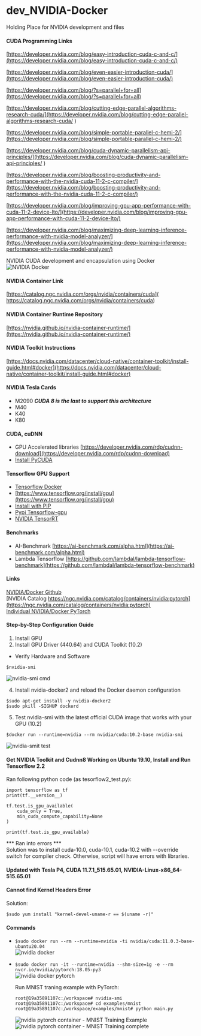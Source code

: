 # dev_NVIDIA-Docker
Holding Place for NVIDIA development and files

#### CUDA Programming Links
[https://developer.nvidia.com/blog/easy-introduction-cuda-c-and-c/](https://developer.nvidia.com/blog/easy-introduction-cuda-c-and-c/) <br/>

[https://developer.nvidia.com/blog/even-easier-introduction-cuda/](https://developer.nvidia.com/blog/even-easier-introduction-cuda/) <br/>

[https://developer.nvidia.com/blog/?s=parallel+for+all](https://developer.nvidia.com/blog/?s=parallel+for+all) <br/>

[https://developer.nvidia.com/blog/cutting-edge-parallel-algorithms-research-cuda/](https://developer.nvidia.com/blog/cutting-edge-parallel-algorithms-research-cuda/
) <br/>

[https://developer.nvidia.com/blog/simple-portable-parallel-c-hemi-2/](https://developer.nvidia.com/blog/simple-portable-parallel-c-hemi-2/) <br/>

[https://developer.nvidia.com/blog/cuda-dynamic-parallelism-api-principles/](https://developer.nvidia.com/blog/cuda-dynamic-parallelism-api-principles/
) <br/>

[https://developer.nvidia.com/blog/boosting-productivity-and-performance-with-the-nvidia-cuda-11-2-c-compiler/](https://developer.nvidia.com/blog/boosting-productivity-and-performance-with-the-nvidia-cuda-11-2-c-compiler/) <br/>

[https://developer.nvidia.com/blog/improving-gpu-app-performance-with-cuda-11-2-device-lto/](https://developer.nvidia.com/blog/improving-gpu-app-performance-with-cuda-11-2-device-lto/) <br/>

[https://developer.nvidia.com/blog/maximizing-deep-learning-inference-performance-with-nvidia-model-analyzer/](https://developer.nvidia.com/blog/maximizing-deep-learning-inference-performance-with-nvidia-model-analyzer/) <br/>

NVIDIA CUDA development and encapsulation using Docker<br/>
![NVIDIA Docker](https://github.com/lel99999/dev_NVIDIA-Docker/blob/master/nvidia-docker.png)

#### NVIDIA Container Link
[https://catalog.ngc.nvidia.com/orgs/nvidia/containers/cuda](
https://catalog.ngc.nvidia.com/orgs/nvidia/containers/cuda) <br/>

#### NVIDIA Container Runtime Repository
[https://nvidia.github.io/nvidia-container-runtime/](https://nvidia.github.io/nvidia-container-runtime/) <br/>

#### NVIDIA Toolkit Instructions
[https://docs.nvidia.com/datacenter/cloud-native/container-toolkit/install-guide.html#docker](https://docs.nvidia.com/datacenter/cloud-native/container-toolkit/install-guide.html#docker) <br/>

#### NVIDIA Tesla Cards
- M2090 ***CUDA 8 is the last to support this architecture***
- M40
- K40
- K80

#### CUDA, cuDNN
- GPU Accelerated libraries [https://developer.nvidia.com/rdp/cudnn-download](https://developer.nvidia.com/rdp/cudnn-download) <br/>
- [Install PyCUDA](https://docs.nvidia.com/deeplearning/tensorrt/install-guide/index.html#installing-pycuda)

#### Tensorflow GPU Support
- [Tensorflow Docker](https://www.tensorflow.org/install/docker)
- [https://www.tensorflow.org/install/gpu](https://www.tensorflow.org/install/gpu)
- [Install with PIP](https://www.tensorflow.org/install/pip)
- [Pypi Tensorflow-gpu](https://pypi.org/project/tensorflow-gpu/)
- [NVIDIA TensorRT](https://docs.nvidia.com/deeplearning/tensorrt/install-guide/index.html)

#### Benchmarks
- AI-Benchmark [https://ai-benchmark.com/alpha.html](https://ai-benchmark.com/alpha.html) <br/>
- Lambda Tensorflow [https://github.com/lambdal/lambda-tensorflow-benchmark](https://github.com/lambdal/lambda-tensorflow-benchmark)

#### Links
[NVIDIA/Docker Github](https://github.com/NVIDIA/nvidia-docker) <br/>
[NVIDIA Catalog https://ngc.nvidia.com/catalog/containers/nvidia:pytorch](https://ngc.nvidia.com/catalog/containers/nvidia:pytorch) <br/>
[Individual NVIDIA/Docker PyTorch](https://github.com/anibali/docker-pytorch) <br/>


#### Step-by-Step Configuration Guide
1) Install GPU
2) Install GPU Driver (440.64) and CUDA Toolkit (10.2)
- Verify Hardware and Software
```
$nvidia-smi
```
![nvidia-smi cmd](https://github.com/lel99999/dev_NVIDIA-Docker/blob/master/nvidia-smi-02.png) <br/>

4) Install nvidia-docker2 and reload the Docker daemon configuration
```
$sudo apt-get install -y nvidia-docker2
$sudo pkill -SIGHUP dockerd
```
5) Test nvidia-smi with the latest official CUDA image that works with your GPU (10.2)
```
$docker run --runtime=nvidia --rm nvidia/cuda:10.2-base nvidia-smi
```
![nvidia-smit test](https://github.com/lel99999/dev_NVIDIA-Docker/blob/master/nvidia-smi_testimage-01.png) <br/>

#### Get NVIDIA Toolkit and Cudnn8 Working on Ubuntu 19.10, Install and Run Tensorflow 2.2
Ran following python code (as tesorflow2_test.py):
```
import tensorflow as tf
print(tf.__version__)

tf.test.is_gpu_available(
    cuda_only = True,
    min_cuda_compute_capability=None
)

print(tf.test.is_gpu_available)

```

*** Ran into errors *** <br/>
Solution was to install cuda-10.0, cuda-10.1, cuda-10.2 with --override switch for compiler check.
Otherwise, script will have errors with libraries.

#### Updated with Tesla P4, CUDA 11.7.1_515.65.01, NVIDIA-Linux-x86_64-515.65.01

#### Cannot find Kernel Headers Error
Solution: <br/>
```
$sudo yum install "kernel-devel-uname-r == $(uname -r)"
```
#### Commands
- `$sudo docker run --rm --runtime=nvidia -ti nvidia/cuda:11.0.3-base-ubuntu20.04` <br/>
  ![nvidia docker](https://github.com/lel99999/dev_NVIDIA-Docker/blob/master/nvidia-docker-01.png) <br/>

- `$sudo docker run -it --runtime=nvidia --shm-size=1g -e --rm nvcr.io/nvidia/pytorch:18.05-py3` <br/>
  ![nvidia docker pytorch](https://github.com/lel99999/dev_NVIDIA-Docker/blob/master/nvidia-docker-pytorch-01.png) <br/>
  
  Run MNIST traning example with PyTorch:  <br/>
  ```
  root@19a35891107c:/workspace# nvidia-smi
  root@19a35891107c:/workspace# cd examples/mnist
  root@19a35891107c:/workspace/examples/mnist# python main.py
  ```
  ![nvidia pytorch container - MNIST Training Example](https://github.com/lel99999/dev_NVIDIA-Docker/blob/master/nvidia-docker-pytorch-02.png) <br/>
  ![nvidia pytorch container - MNIST Training complete](https://github.com/lel99999/dev_NVIDIA-Docker/blob/master/nvidia-docker-pytorch-03.png) <br/>
  
